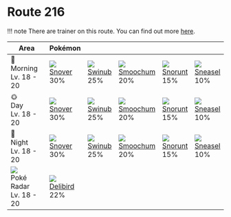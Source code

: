 # Route 216

!!! note
    There are trainer on this route. You can find out more [here](../../trainer_changes/route_216/).

Area                                         | Pokémon                       | &nbsp;                      | &nbsp;                        | &nbsp;                       | &nbsp;
---                                          | ---                           | ---                         | ---                           | ---                          | ---
🌅<br>Morning<br>Lv. 18 - 20                  | ![][459]<br>[Snover]<br>30%   | ![][220]<br>[Swinub]<br>25% | ![][238]<br>[Smoochum]<br>20% | ![][361]<br>[Snorunt]<br>15% | ![][215]<br>[Sneasel]<br>10%
🌞<br>Day<br>Lv. 18 - 20                      | ![][459]<br>[Snover]<br>30%   | ![][220]<br>[Swinub]<br>25% | ![][238]<br>[Smoochum]<br>20% | ![][361]<br>[Snorunt]<br>15% | ![][215]<br>[Sneasel]<br>10%
🌙<br>Night<br>Lv. 18 - 20                    | ![][459]<br>[Snover]<br>30%   | ![][220]<br>[Swinub]<br>25% | ![][238]<br>[Smoochum]<br>20% | ![][361]<br>[Snorunt]<br>15% | ![][215]<br>[Sneasel]<br>10%
![][poke-radar]<br>Poké Radar<br>Lv. 18 - 20 | ![][225]<br>[Delibird]<br>22% | &nbsp;                      | &nbsp;                        | &nbsp;                       | &nbsp;

[Sneasel]: ../../pokemon_changes/215/
[Swinub]: ../../pokemon_changes/220/
[Delibird]: ../../pokemon_changes/225/
[Smoochum]: ../../pokemon_changes/238/
[Snorunt]: ../../pokemon_changes/361/
[Snover]: ../../pokemon_changes/459/
[poke-radar]: ../img/items/poke-radar.png
[215]: ../img/pokemon/215.png
[220]: ../img/pokemon/220.png
[225]: ../img/pokemon/225.png
[238]: ../img/pokemon/238.png
[361]: ../img/pokemon/361.png
[459]: ../img/pokemon/459.png
